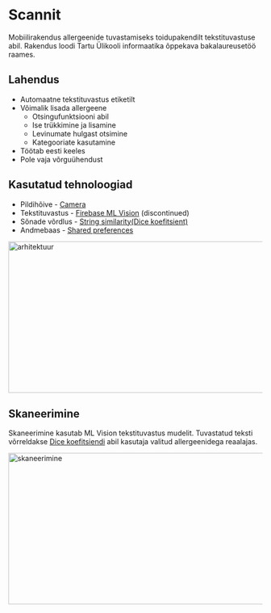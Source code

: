 # Scannit

Mobiilirakendus allergeenide tuvastamiseks toidupakendilt tekstituvastuse abil. Rakendus loodi Tartu Ülikooli informaatika õppekava bakalaureusetöö raames.

## Lahendus

<ul>
      <li>Automaatne tekstituvastus etiketilt</li>
      <li>Võimalik lisada allergeene
          <ul>
                <li>Otsingufunktsiooni abil</li>
                <li>Ise trükkimine ja lisamine</li>
                <li>Levinumate hulgast otsimine</li>
                <li>Kategooriate kasutamine</li>
          </ul>
      </li>
      <li>Töötab eesti keeles</li>
      <li>Pole vaja võrguühendust</li>
</ul>

## Kasutatud tehnoloogiad

- Pildihõive - [Camera](https://pub.dev/packages/camera)
- Tekstituvastus - [Firebase ML Vision](https://pub.dev/packages/firebase_ml_vision) (discontinued)
- Sõnade võrdlus - [String similarity](https://pub.dev/packages/string_similarity)[(Dice koefitsient)](https://en.wikipedia.org/wiki/S%C3%B8rensen%E2%80%93Dice_coefficient)
- Andmebaas - [Shared preferences](https://pub.dev/packages/shared_preferences)

<img width="700" height="300" alt="arhitektuur" src="https://user-images.githubusercontent.com/44495572/119277171-bf591e80-bc26-11eb-9e21-40c5f0d798dd.jpg">


## Skaneerimine

Skaneerimine kasutab ML Vision tekstituvastus mudelit. Tuvastatud teksti võrreldakse [Dice koefitsiendi](https://en.wikipedia.org/wiki/S%C3%B8rensen%E2%80%93Dice_coefficient) abil kasutaja valitud allergeenidega reaalajas.


<img width="700" height="300" alt="skaneerimine" src="https://user-images.githubusercontent.com/44495572/119277172-bff1b500-bc26-11eb-8efc-adb70b5c67ab.jpg">







